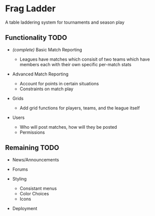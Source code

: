 Frag Ladder
===========

A table laddering system for tournaments and season play

Functionality TODO
------------------

- *(complete)* Basic Match Reporting
    - Leagues have matches which consisit of two teams which have members each with their own specific per-match stats

- Advanced Match Reporting
    - Account for points in certain situations
    - Constraints on match play

- Grids
    - Add grid functions for players, teams, and the league itself

- Users
    - Who will post matches, how will they be posted
    - Permissions


Remaining TODO
------------------

- News/Announcements

- Forums

- Styling
    - Consistant menus
    - Color Choices
    - Icons

- Deployment
